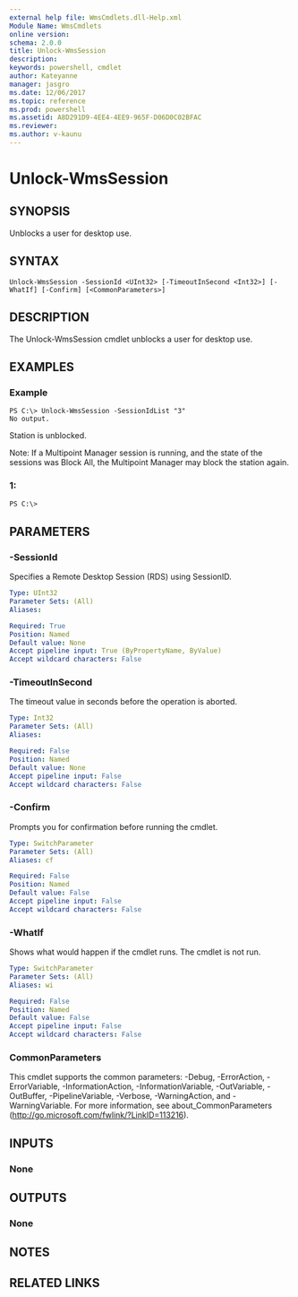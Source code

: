 ```yaml
---
external help file: WmsCmdlets.dll-Help.xml
Module Name: WmsCmdlets
online version: 
schema: 2.0.0
title: Unlock-WmsSession
description: 
keywords: powershell, cmdlet
author: Kateyanne
manager: jasgro
ms.date: 12/06/2017
ms.topic: reference
ms.prod: powershell
ms.assetid: A8D291D9-4EE4-4EE9-965F-D06D0C02BFAC
ms.reviewer:
ms.author: v-kaunu
---
```


# Unlock-WmsSession

## SYNOPSIS
Unblocks a user for desktop use.

## SYNTAX

```
Unlock-WmsSession -SessionId <UInt32> [-TimeoutInSecond <Int32>] [-WhatIf] [-Confirm] [<CommonParameters>]
```

## DESCRIPTION
The Unlock-WmsSession cmdlet unblocks a user for desktop use.

## EXAMPLES

### Example
```
PS C:\> Unlock-WmsSession -SessionIdList "3"
No output.
```

Station is unblocked.

Note: If a Multipoint Manager session is running, and the state of the sessions was Block All, the Multipoint Manager may block the station again.

### 1:
```
PS C:\>
```

## PARAMETERS

### -SessionId
Specifies a Remote Desktop Session (RDS) using SessionID.

```yaml
Type: UInt32
Parameter Sets: (All)
Aliases: 

Required: True
Position: Named
Default value: None
Accept pipeline input: True (ByPropertyName, ByValue)
Accept wildcard characters: False
```

### -TimeoutInSecond
The timeout value in seconds before the operation is aborted.

```yaml
Type: Int32
Parameter Sets: (All)
Aliases: 

Required: False
Position: Named
Default value: None
Accept pipeline input: False
Accept wildcard characters: False
```

### -Confirm
Prompts you for confirmation before running the cmdlet.

```yaml
Type: SwitchParameter
Parameter Sets: (All)
Aliases: cf

Required: False
Position: Named
Default value: False
Accept pipeline input: False
Accept wildcard characters: False
```

### -WhatIf
Shows what would happen if the cmdlet runs.
The cmdlet is not run.

```yaml
Type: SwitchParameter
Parameter Sets: (All)
Aliases: wi

Required: False
Position: Named
Default value: False
Accept pipeline input: False
Accept wildcard characters: False
```

### CommonParameters
This cmdlet supports the common parameters: -Debug, -ErrorAction, -ErrorVariable, -InformationAction, -InformationVariable, -OutVariable, -OutBuffer, -PipelineVariable, -Verbose, -WarningAction, and -WarningVariable. For more information, see about_CommonParameters (http://go.microsoft.com/fwlink/?LinkID=113216).

## INPUTS

### None

## OUTPUTS

### None

## NOTES

## RELATED LINKS

